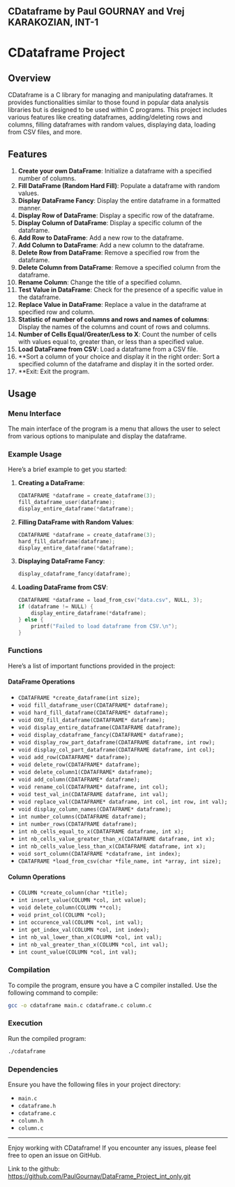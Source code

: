 CDataframe by Paul GOURNAY and Vrej KARAKOZIAN, INT-1
------------------------------------------------------
# CDataframe Project

## Overview
CDataframe is a C library for managing and manipulating dataframes. It provides functionalities similar to those found in popular data analysis libraries but is designed to be used within C programs. This project includes various features like creating dataframes, adding/deleting rows and columns, filling dataframes with random values, displaying data, loading from CSV files, and more.

## Features
1. **Create your own DataFrame**: Initialize a dataframe with a specified number of columns.
2. **Fill DataFrame (Random Hard Fill)**: Populate a dataframe with random values.
3. **Display DataFrame Fancy**: Display the entire dataframe in a formatted manner.
4. **Display Row of DataFrame**: Display a specific row of the dataframe.
5. **Display Column of DataFrame**: Display a specific column of the dataframe.
6. **Add Row to DataFrame**: Add a new row to the dataframe.
7. **Add Column to DataFrame**: Add a new column to the dataframe.
8. **Delete Row from DataFrame**: Remove a specified row from the dataframe.
9. **Delete Column from DataFrame**: Remove a specified column from the dataframe.
10. **Rename Column**: Change the title of a specified column.
11. **Test Value in DataFrame**: Check for the presence of a specific value in the dataframe.
12. **Replace Value in DataFrame**: Replace a value in the dataframe at specified row and column.
13. **Statistic of number of columns and rows and names of columns**: Display the names of the columns and count of rows and columns.
14. **Number of Cells Equal/Greater/Less to X**: Count the number of cells with values equal to, greater than, or less than a specified value.
15. **Load DataFrame from CSV**: Load a dataframe from a CSV file.
16. **Sort a column of your choice and display it in the right order: Sort a specified column of the dataframe and display it in the sorted order.
17. **Exit: Exit the program.

## Usage

### Menu Interface
The main interface of the program is a menu that allows the user to select from various options to manipulate and display the dataframe.

### Example Usage
Here’s a brief example to get you started:

1. **Creating a DataFrame**:
    ```c
    CDATAFRAME *dataframe = create_dataframe(3);
    fill_dataframe_user(dataframe);
    display_entire_dataframe(*dataframe);
    ```

2. **Filling DataFrame with Random Values**:
    ```c
    CDATAFRAME *dataframe = create_dataframe(3);
    hard_fill_dataframe(dataframe);
    display_entire_dataframe(*dataframe);
    ```

3. **Displaying DataFrame Fancy**:
    ```c
    display_cdataframe_fancy(dataframe);
    ```

4. **Loading DataFrame from CSV**:
    ```c
    CDATAFRAME *dataframe = load_from_csv("data.csv", NULL, 3);
    if (dataframe != NULL) {
        display_entire_dataframe(*dataframe);
    } else {
        printf("Failed to load dataframe from CSV.\n");
    }
    ```

### Functions
Here’s a list of important functions provided in the project:

#### DataFrame Operations
- `CDATAFRAME *create_dataframe(int size);`
- `void fill_dataframe_user(CDATAFRAME* dataframe);`
- `void hard_fill_dataframe(CDATAFRAME* dataframe);`
- `void OXO_fill_dataframe(CDATAFRAME* dataframe);`
- `void display_entire_dataframe(CDATAFRAME dataframe);`
- `void display_cdataframe_fancy(CDATAFRAME* dataframe);`
- `void display_row_part_dataframe(CDATAFRAME dataframe, int row);`
- `void display_col_part_dataframe(CDATAFRAME dataframe, int col);`
- `void add_row(CDATAFRAME* dataframe);`
- `void delete_row(CDATAFRAME* dataframe);`
- `void delete_column1(CDATAFRAME* dataframe);`
- `void add_column(CDATAFRAME* dataframe);`
- `void rename_col(CDATAFRAME* dataframe, int col);`
- `void test_val_in(CDATAFRAME dataframe, int val);`
- `void replace_val(CDATAFRAME* dataframe, int col, int row, int val);`
- `void display_column_names(CDATAFRAME* dataframe);`
- `int number_columns(CDATAFRAME dataframe);`
- `int number_rows(CDATAFRAME dataframe);`
- `int nb_cells_equal_to_x(CDATAFRAME dataframe, int x);`
- `int nb_cells_value_greater_than_x(CDATAFRAME dataframe, int x);`
- `int nb_cells_value_less_than_x(CDATAFRAME dataframe, int x);`
- `void sort_column(CDATAFRAME *cdataframe, int index);`
- `CDATAFRAME *load_from_csv(char *file_name, int *array, int size);`
#### Column Operations
- `COLUMN *create_column(char *title);`
- `int insert_value(COLUMN *col, int value);`
- `void delete_column(COLUMN **col);`
- `void print_col(COLUMN *col);`
- `int occurence_val(COLUMN *col, int val);`
- `int get_index_val(COLUMN *col, int index);`
- `int nb_val_lower_than_x(COLUMN *col, int val);`
- `int nb_val_greater_than_x(COLUMN *col, int val);`
- `int count_value(COLUMN *col, int val);`

### Compilation
To compile the program, ensure you have a C compiler installed. Use the following command to compile:
```sh
gcc -o cdataframe main.c cdataframe.c column.c
```

### Execution
Run the compiled program:
```sh
./cdataframe
```

### Dependencies
Ensure you have the following files in your project directory:
- `main.c`
- `cdataframe.h`
- `cdataframe.c`
- `column.h`
- `column.c`
-----------------------------------
Enjoy working with CDataframe! If you encounter any issues, please feel free to open an issue on GitHub.

Link to the github: https://github.com/PaulGournay/DataFrame_Project_int_only.git
